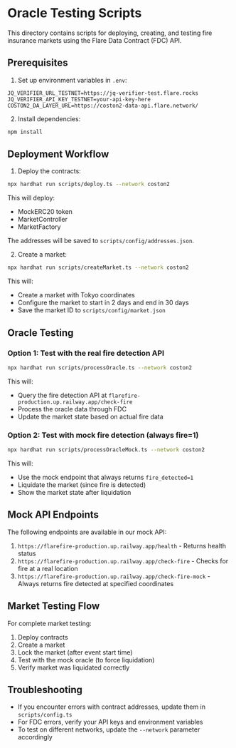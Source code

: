 # Oracle Testing Scripts

This directory contains scripts for deploying, creating, and testing fire insurance markets using the Flare Data Contract (FDC) API.

## Prerequisites

1. Set up environment variables in `.env`:
```
JQ_VERIFIER_URL_TESTNET=https://jq-verifier-test.flare.rocks
JQ_VERIFIER_API_KEY_TESTNET=your-api-key-here
COSTON2_DA_LAYER_URL=https://coston2-data-api.flare.network/
```

2. Install dependencies:
```bash
npm install
```

## Deployment Workflow

1. Deploy the contracts:
```bash
npx hardhat run scripts/deploy.ts --network coston2
```
This will deploy:
- MockERC20 token
- MarketController
- MarketFactory

The addresses will be saved to `scripts/config/addresses.json`.

2. Create a market:
```bash
npx hardhat run scripts/createMarket.ts --network coston2
```
This will:
- Create a market with Tokyo coordinates
- Configure the market to start in 2 days and end in 30 days
- Save the market ID to `scripts/config/market.json`

## Oracle Testing

### Option 1: Test with the real fire detection API

```bash
npx hardhat run scripts/processOracle.ts --network coston2
```
This will:
- Query the fire detection API at `flarefire-production.up.railway.app/check-fire`
- Process the oracle data through FDC
- Update the market state based on actual fire data

### Option 2: Test with mock fire detection (always fire=1)

```bash
npx hardhat run scripts/processOracleMock.ts --network coston2
```
This will:
- Use the mock endpoint that always returns `fire_detected=1`
- Liquidate the market (since fire is detected)
- Show the market state after liquidation

## Mock API Endpoints

The following endpoints are available in our mock API:

1. `https://flarefire-production.up.railway.app/health` - Returns health status
2. `https://flarefire-production.up.railway.app/check-fire` - Checks for fire at a real location
3. `https://flarefire-production.up.railway.app/check-fire-mock` - Always returns fire detected at specified coordinates

## Market Testing Flow

For complete market testing:

1. Deploy contracts
2. Create a market
3. Lock the market (after event start time)
4. Test with the mock oracle (to force liquidation)
5. Verify market was liquidated correctly

## Troubleshooting

- If you encounter errors with contract addresses, update them in `scripts/config.ts`
- For FDC errors, verify your API keys and environment variables
- To test on different networks, update the `--network` parameter accordingly 